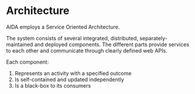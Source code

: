# Architecture

AIDA employs a Service Oriented Architecture. 

The system consists of several integrated, distributed, separately-maintained and deployed components. The different parts provide services to each other and communicate through clearly defined web APIs.

Each component:

1. Represents an activity with a specified outcome
2. Is self-contained and updated independently
3. Is a black-box to its consumers



